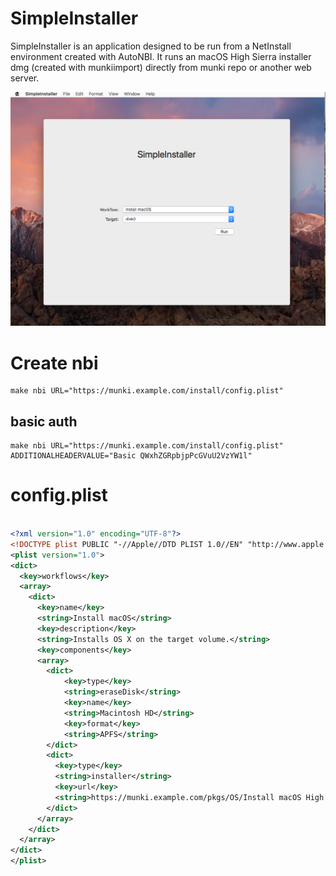# SimpleInstaller

SimpleInstaller is an application designed to be run from a NetInstall environment created with AutoNBI. 
It runs an macOS High Sierra installer dmg (created with munkiimport) directly from munki repo or another web server.  


  
![](assets/screenshot.png)

# Create nbi
```code
make nbi URL="https://munki.example.com/install/config.plist"
```

## basic auth
```code
make nbi URL="https://munki.example.com/install/config.plist" ADDITIONALHEADERVALUE="Basic QWxhZGRpbjpPcGVuU2VzYW1l"
```

# config.plist

```xml

<?xml version="1.0" encoding="UTF-8"?>
<!DOCTYPE plist PUBLIC "-//Apple//DTD PLIST 1.0//EN" "http://www.apple.com/DTDs/PropertyList-1.0.dtd">
<plist version="1.0">
<dict>
  <key>workflows</key>
  <array>
    <dict>
      <key>name</key>
      <string>Install macOS</string>
      <key>description</key>
      <string>Installs OS X on the target volume.</string>
      <key>components</key>
      <array>
        <dict>
            <key>type</key>
            <string>eraseDisk</string>
            <key>name</key>
            <string>Macintosh HD</string>
            <key>format</key>
            <string>APFS</string>
        </dict>
        <dict>
          <key>type</key>
          <string>installer</string>
          <key>url</key>
          <string>https://munki.example.com/pkgs/OS/Install macOS High Sierra 10.13.dmg</string>
        </dict>
      </array>
    </dict>
  </array>
</dict>
</plist>

```
